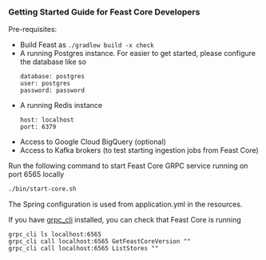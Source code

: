 ### Getting Started Guide for Feast Core Developers

Pre-requisites:
- Build Feast as `./gradlew build -x check`
- A running Postgres instance. For easier to get started, please configure the database like so
  ```
  database: postgres
  user: postgres 
  password: password
  ``` 
- A running Redis instance
  ```
  host: localhost
  port: 6379
  ```
- Access to Google Cloud BigQuery (optional)
- Access to Kafka brokers (to test starting ingestion jobs from Feast Core)

Run the following command to start Feast Core GRPC service running on port 6565 locally
```bash
./bin/start-core.sh
```

The Spring configuration is used from application.yml in the resources.

If you have [grpc_cli](https://github.com/grpc/grpc/blob/master/doc/command_line_tool.md) installed, you can check that Feast Core is running
```
grpc_cli ls localhost:6565
grpc_cli call localhost:6565 GetFeastCoreVersion ""
grpc_cli call localhost:6565 ListStores ""
```